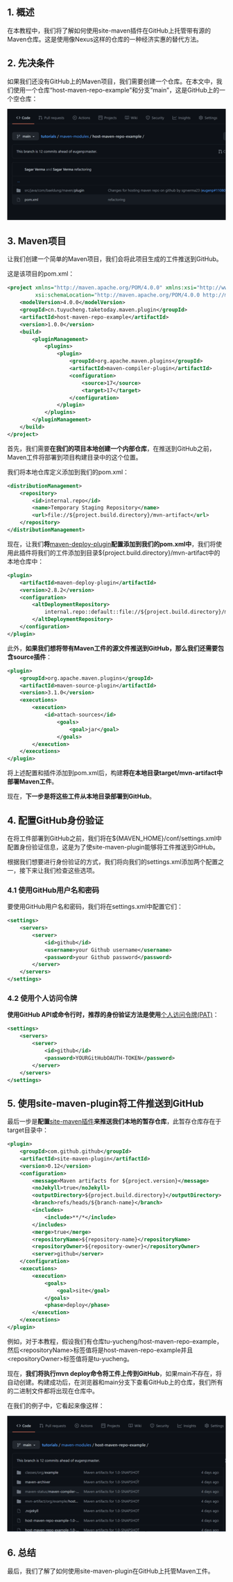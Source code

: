 ## 1. 概述

在本教程中，我们将了解如何使用site-maven插件在GitHub上托管带有源的Maven仓库。这是使用像Nexus这样的仓库的一种经济实惠的替代方法。

## 2. 先决条件

如果我们还没有GitHub上的Maven项目，我们需要创建一个仓库。在本文中，我们使用一个仓库“host-maven-repo-example”和分支“main”，这是GitHub上的一个空仓库：

<img src="../assets/img.png">

## 3. Maven项目

让我们创建一个简单的Maven项目，我们会将此项目生成的工件推送到GitHub。

这是该项目的pom.xml：

```xml
<project xmlns="http://maven.apache.org/POM/4.0.0" xmlns:xsi="http://www.w3.org/2001/XMLSchema-instance"
         xsi:schemaLocation="http://maven.apache.org/POM/4.0.0 http://maven.apache.org/xsd/maven-4.0.0.xsd">
    <modelVersion>4.0.0</modelVersion>
    <groupId>cn.tuyucheng.taketoday.maven.plugin</groupId>
    <artifactId>host-maven-repo-example</artifactId>
    <version>1.0.0</version>
    <build>
        <pluginManagement>
            <plugins>
                <plugin>
                    <groupId>org.apache.maven.plugins</groupId>
                    <artifactId>maven-compiler-plugin</artifactId>
                    <configuration>
                        <source>17</source>
                        <target>17</target>
                    </configuration>
                </plugin>
            </plugins>
        </pluginManagement>
    </build>
</project>
```

首先，我们需要**在我们的项目本地创建一个内部仓库**，在推送到GitHub之前，Maven工件将部署到项目构建目录中的这个位置。

我们将本地仓库定义添加到我们的pom.xml：

```xml
<distributionManagement> 
    <repository>
        <id>internal.repo</id> 
        <name>Temporary Staging Repository</name> 
        <url>file://${project.build.directory}/mvn-artifact</url> 
    </repository> 
</distributionManagement>

```

现在，让我们**将**[maven-deploy-plugin](https://maven.apache.org/plugins/maven-deploy-plugin/)**配置添加到我们的pom.xml中**，我们将使用此插件将我们的工件添加到目录${project.build.directory}/mvn-artifact中的本地仓库中：

```xml
<plugin>
    <artifactId>maven-deploy-plugin</artifactId>
    <version>2.8.2</version>
    <configuration>
        <altDeploymentRepository>
            internal.repo::default::file://${project.build.directory}/mvn-artifact
        </altDeploymentRepository>
    </configuration>
</plugin>
```

此外，**如果我们想将带有Maven工件的源文件推送到GitHub，那么我们还需要包含source插件**：

```xml
<plugin>
    <groupId>org.apache.maven.plugins</groupId>
    <artifactId>maven-source-plugin</artifactId>
    <version>3.1.0</version>
    <executions>
        <execution>
            <id>attach-sources</id>
                <goals>
                    <goal>jar</goal>
                </goals>
        </execution>
    </executions>
</plugin>
```

将上述配置和插件添加到pom.xml后，构建**将在本地目录target/mvn-artifact中部署Maven工件**。

现在，**下一步是将这些工件从本地目录部署到GitHub**。

## 4. 配置GitHub身份验证

在将工件部署到GitHub之前，我们将在${MAVEN_HOME}/conf/settings.xml中配置身份验证信息，这是为了使site-maven-plugin能够将工件推送到GitHub。

根据我们想要进行身份验证的方式，我们将向我们的settings.xml添加两个配置之一，接下来让我们检查这些选项。

### 4.1 使用GitHub用户名和密码

要使用GitHub用户名和密码，我们将在settings.xml中配置它们：

```xml
<settings>
    <servers>
        <server>
            <id>github</id>
            <username>your Github username</username>
            <password>your Github password</password>
        </server>
    </servers>
</settings>
```

### 4.2 使用个人访问令牌

**使用GitHub API或命令行时，推荐的身份验证方法是使用**[个人访问令牌(PAT)](https://docs.github.com/en/github/authenticating-to-github/keeping-your-account-and-data-secure/creating-a-personal-access-token)：

```xml
<settings>
    <servers> 
        <server>
            <id>github</id>
            <password>YOURGitHubOAUTH-TOKEN</password>
        </server>
    </servers>
</settings>
```

## 5. 使用site-maven-plugin将工件推送到GitHub

最后一步是**配置**[site-maven插件](https://github.com/github/maven-plugins)**来推送我们本地的暂存仓库**，此暂存仓库存在于target目录中：

```xml
<plugin>
    <groupId>com.github.github</groupId>
    <artifactId>site-maven-plugin</artifactId>
    <version>0.12</version>
    <configuration>
        <message>Maven artifacts for ${project.version}</message>
        <noJekyll>true</noJekyll>
        <outputDirectory>${project.build.directory}</outputDirectory>
        <branch>refs/heads/${branch-name}</branch>
        <includes>
            <include>**/*</include>
        </includes>
        <merge>true</merge>
        <repositoryName>${repository-name}</repositoryName>
        <repositoryOwner>${repository-owner}</repositoryOwner>
        <server>github</server>
    </configuration>
    <executions>
        <execution>
            <goals>
                <goal>site</goal>
            </goals>
            <phase>deploy</phase>
        </execution>
    </executions>
</plugin>
```

例如，对于本教程，假设我们有仓库tu-yucheng/host-maven-repo-example，然后<repositoryName\>标签值将是host-maven-repo-example并且<repositoryOwner\>标签值将是tu-yucheng。

现在，**我们将执行mvn deploy命令将工件上传到GitHub**，如果main不存在，将自动创建。构建成功后，在浏览器和main分支下查看GitHub上的仓库，我们所有的二进制文件都将出现在仓库中。

在我们的例子中，它看起来像这样：

<img src="../assets/img_1.png">

## 6. 总结

最后，我们了解了如何使用site-maven-plugin在GitHub上托管Maven工件。